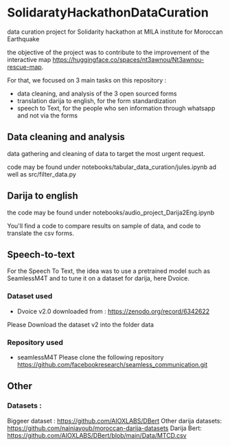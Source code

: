 # SolidaratyHackathonDataCuration
data curation project for Solidarity hackathon at MILA institute for Moroccan Earthquake

the objective of the project was to contribute to the improvement of the interactive map https://huggingface.co/spaces/nt3awnou/Nt3awnou-rescue-map.

For that, we focused on 3 main tasks on this repository :
- data cleaning, and analysis of the 3 open sourced forms
- translation darija to english, for the form standardization
- speech to Text, for the people who sen information through whatsapp and not via the forms 

## Data cleaning and analysis

data gathering and cleaning of data to target the most urgent request.

code may be found under notebooks/tabular_data_curation/jules.ipynb ad well as src/filter_data.py

## Darija to english 
the code may be found under notebooks/audio_project_Darija2Eng.ipynb

You'll find a code to compare results on sample of data, and code to translate the csv forms.

## Speech-to-text
For the Speech To Text, the idea was to use a pretrained model such as SeamlessM4T and to tune it on a dataset for darija, here Dvoice.

### Dataset used

- Dvoice v2.0 downloaded from : https://zenodo.org/record/6342622

Please Download the dataset v2 into the folder data

### Repository used

- seamlessM4T
Please clone the following repository https://github.com/facebookresearch/seamless_communication.git


## Other
### Datasets :
Biggeer dataset : https://github.com/AIOXLABS/DBert
Other darija datasets: https://github.com/nainiayoub/moroccan-darija-datasets
Darija Bert: https://github.com/AIOXLABS/DBert/blob/main/Data/MTCD.csv
